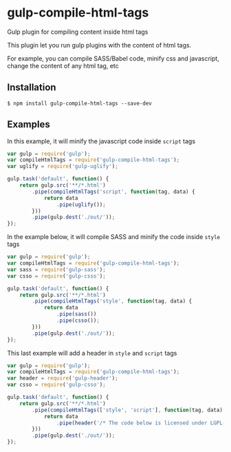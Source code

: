 # gulp-compile-html-tags
Gulp plugin for compiling content inside html tags

This plugin let you run gulp plugins with the content of html tags.

For example, you can compile SASS/Babel code, minify css and javascript, change the content of any html tag, etc

## Installation
```
$ npm install gulp-compile-html-tags --save-dev
```

## Examples

In this example, it will minify the javascript code inside `script` tags
```javascript
var gulp = require('gulp');
var compileHtmlTags = require('gulp-compile-html-tags');
var uglify = require('gulp-uglify');

gulp.task('default', function() {
    return gulp.src('**/*.html')
        .pipe(compileHtmlTags('script', function(tag, data) {
            return data
                .pipe(uglify());
        }))
        .pipe(gulp.dest('./out/'));
});
```

In the example below, it will compile SASS and minify the code inside `style` tags
```javascript
var gulp = require('gulp');
var compileHtmlTags = require('gulp-compile-html-tags');
var sass = require('gulp-sass');
var csso = require('gulp-csso');

gulp.task('default', function() {
    return gulp.src('**/*.html')
        .pipe(compileHtmlTags('style', function(tag, data) {
            return data
                .pipe(sass())
                .pipe(csso());
        }))
        .pipe(gulp.dest('./out/'));
});
```

This last example will add a header in `style` and `script` tags
```javascript
var gulp = require('gulp');
var compileHtmlTags = require('gulp-compile-html-tags');
var header = require('gulp-header');
var csso = require('gulp-csso');

gulp.task('default', function() {
    return gulp.src('**/*.html')
        .pipe(compileHtmlTags(['style', 'script'], function(tag, data) {
            return data
                .pipe(header('/* The code below is licensed under LGPL-2.0 */'));
        }))
        .pipe(gulp.dest('./out/'));
});
```